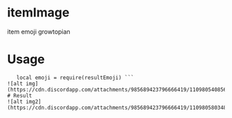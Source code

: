 # itemImage
item emoji growtopian


# Usage
```local emoji = assert(load(request('GET','https://raw.githubusercontent.com/Neuromans/itemImage/main/resultEmoji.lua'))())
   local emoji = require(resultEmoji) ```
![alt img](https://cdn.discordapp.com/attachments/985689423796666419/1109805408568217660/code.png)
# Result
![alt img2](https://cdn.discordapp.com/attachments/985689423796666419/1109805803487121449/image.png)
